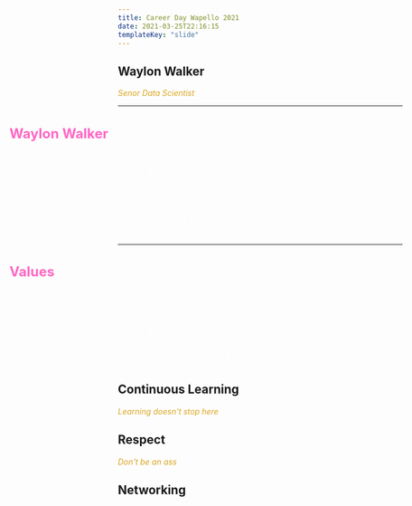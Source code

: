 ```yaml
---
title: Career Day Wapello 2021
date: 2021-03-25T22:16:15
templateKey: "slide"
---
```


## Waylon Walker

_Senor Data Scientist_

<style>
h3 {
    color: #ff66c4 !important;
    font-size: 1.5rem !important;
    margin-left: -12rem !important;
}

ul {
color: #ffffff94;
font-size: 32px;

}
li {
list-style-type: none;
}
em {
color: goldenrod;
}
</style>

---

### Waylon Walker

- Iowa State University
- Musco Sports Lighting
- Caterpillar

---

### Values

- Continuous Learning
- Respect
- Networking

## Continuous Learning

_Learning doesn't stop here_

## Respect

_Don't be an ass_

## Networking
